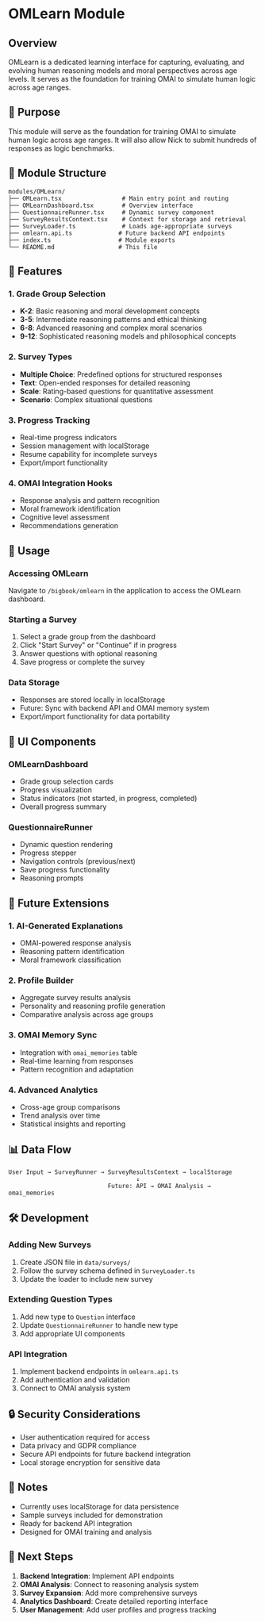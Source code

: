 # OMLearn Module

## Overview

OMLearn is a dedicated learning interface for capturing, evaluating, and evolving human reasoning models and moral perspectives across age levels. It serves as the foundation for training OMAI to simulate human logic across age ranges.

## 🎯 Purpose

This module will serve as the foundation for training OMAI to simulate human logic across age ranges. It will also allow Nick to submit hundreds of responses as logic benchmarks.

## 🧩 Module Structure

```
modules/OMLearn/
├── OMLearn.tsx                 # Main entry point and routing
├── OMLearnDashboard.tsx        # Overview interface
├── QuestionnaireRunner.tsx     # Dynamic survey component
├── SurveyResultsContext.tsx    # Context for storage and retrieval
├── SurveyLoader.ts             # Loads age-appropriate surveys
├── omlearn.api.ts             # Future backend API endpoints
├── index.ts                   # Module exports
└── README.md                  # This file
```

## 🚀 Features

### 1. Grade Group Selection
- **K-2**: Basic reasoning and moral development concepts
- **3-5**: Intermediate reasoning patterns and ethical thinking
- **6-8**: Advanced reasoning and complex moral scenarios
- **9-12**: Sophisticated reasoning models and philosophical concepts

### 2. Survey Types
- **Multiple Choice**: Predefined options for structured responses
- **Text**: Open-ended responses for detailed reasoning
- **Scale**: Rating-based questions for quantitative assessment
- **Scenario**: Complex situational questions

### 3. Progress Tracking
- Real-time progress indicators
- Session management with localStorage
- Resume capability for incomplete surveys
- Export/import functionality

### 4. OMAI Integration Hooks
- Response analysis and pattern recognition
- Moral framework identification
- Cognitive level assessment
- Recommendations generation

## 🔧 Usage

### Accessing OMLearn
Navigate to `/bigbook/omlearn` in the application to access the OMLearn dashboard.

### Starting a Survey
1. Select a grade group from the dashboard
2. Click "Start Survey" or "Continue" if in progress
3. Answer questions with optional reasoning
4. Save progress or complete the survey

### Data Storage
- Responses are stored locally in localStorage
- Future: Sync with backend API and OMAI memory system
- Export/import functionality for data portability

## 🎨 UI Components

### OMLearnDashboard
- Grade group selection cards
- Progress visualization
- Status indicators (not started, in progress, completed)
- Overall progress summary

### QuestionnaireRunner
- Dynamic question rendering
- Progress stepper
- Navigation controls (previous/next)
- Save progress functionality
- Reasoning prompts

## 🔮 Future Extensions

### 1. AI-Generated Explanations
- OMAI-powered response analysis
- Reasoning pattern identification
- Moral framework classification

### 2. Profile Builder
- Aggregate survey results analysis
- Personality and reasoning profile generation
- Comparative analysis across age groups

### 3. OMAI Memory Sync
- Integration with `omai_memories` table
- Real-time learning from responses
- Pattern recognition and adaptation

### 4. Advanced Analytics
- Cross-age group comparisons
- Trend analysis over time
- Statistical insights and reporting

## 📊 Data Flow

```
User Input → SurveyRunner → SurveyResultsContext → localStorage
                                    ↓
                            Future: API → OMAI Analysis → omai_memories
```

## 🛠️ Development

### Adding New Surveys
1. Create JSON file in `data/surveys/`
2. Follow the survey schema defined in `SurveyLoader.ts`
3. Update the loader to include new survey

### Extending Question Types
1. Add new type to `Question` interface
2. Update `QuestionnaireRunner` to handle new type
3. Add appropriate UI components

### API Integration
1. Implement backend endpoints in `omlearn.api.ts`
2. Add authentication and validation
3. Connect to OMAI analysis system

## 🔒 Security Considerations

- User authentication required for access
- Data privacy and GDPR compliance
- Secure API endpoints for future backend integration
- Local storage encryption for sensitive data

## 📝 Notes

- Currently uses localStorage for data persistence
- Sample surveys included for demonstration
- Ready for backend API integration
- Designed for OMAI training and analysis

## 🎯 Next Steps

1. **Backend Integration**: Implement API endpoints
2. **OMAI Analysis**: Connect to reasoning analysis system
3. **Survey Expansion**: Add more comprehensive surveys
4. **Analytics Dashboard**: Create detailed reporting interface
5. **User Management**: Add user profiles and progress tracking 
